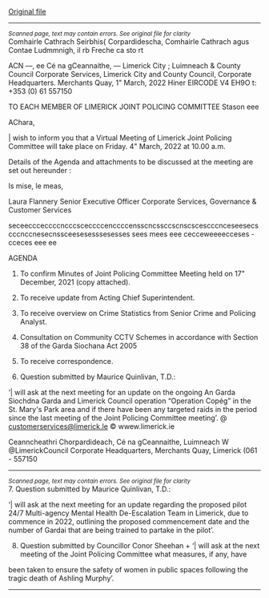 [Original file](https://www.limerick.ie/sites/default/files/media/documents/2022-11/Agenda.pdf)

---
*<small>Scanned page, text may contain errors. See original file for clarity</small>*  
Comhairle Cathrach Seirbhis{ Corpardidescha,
Comhairle Cathrach agus Contae Ludmmnigh,
il rb Freche ca sto rt

ACN —, ee Cé na gCeannaithe,
— Limerick City ; Luimneach
& County Council
Corporate Services,
Limerick City and County Council,
Corporate Headquarters.
Merchants Quay,
1" March, 2022 Hiner
EIRCODE V4 EH9O
t: +353 (0) 61 557150

TO EACH MEMBER OF LIMERICK JOINT POLICING COMMITTEE Stason eee

AChara,

| wish to inform you that a Virtual Meeting of Limerick Joint Policing Committee will take place on
Friday. 4" March, 2022 at 10.00 a.m.

Details of the Agenda and attachments to be discussed at the meeting are set out hereunder :

Is mise, le meas,

Laura Flannery
Senior Executive Officer
Corporate Services, Governance & Customer Services

seceeccceccccncccsceccccenccccensscncssccscnscscescccnceseesecscccnccnesecnssceesesesssesesses sees mees eee cecceweeeecceses -cceces eee ee

AGENDA

1. To confirm Minutes of Joint Policing Committee Meeting held on 17" December, 2021
(copy attached).

2. To receive update from Acting Chief Superintendent.
3. To receive overview on Crime Statistics from Senior Crime and Policing Analyst.

4. Consultation on Community CCTV Schemes in accordance with Section 38 of the Garda
Siochana Act 2005

5. To receive correspondence.

6. Question submitted by Maurice Quinlivan, T.D.:

‘| will ask at the next meeting for an update on the ongoing An Garda Siochdna Garda and
Limerick Council operation “Operation Copég” in the St. Mary's Park area and if there have
been any targeted raids in the period since the last meeting of the Joint Policing Committee
meeting’.
@ customerservices@limerick.le
© wwew.limerick.ie

Ceanncheathri Chorpardideach, Cé na gCeannaithe, Luimneach W @LimerickCouncil
Corporate Headquarters, Merchants Quay, Limerick (061 - 557150


---
*<small>Scanned page, text may contain errors. See original file for clarity</small>*  
7. Question submitted by Maurice Quinlivan, T.D.:

‘| will ask at the next meeting for an update regarding the proposed pilot 24/7 Multi-agency
Mental Health De-Escalation Team in Limerick, due to commence in 2022, outlining the
proposed commencement date and the number of Gardai that are being trained to partake in
the pilot’.

8. Question submitted by Councillor Conor Sheehan +
‘| will ask at the next meeting of the Joint Policing Committee what measures, if any, have

been taken to ensure the safety of women in public spaces following the tragic death of
Ashling Murphy’.


---
